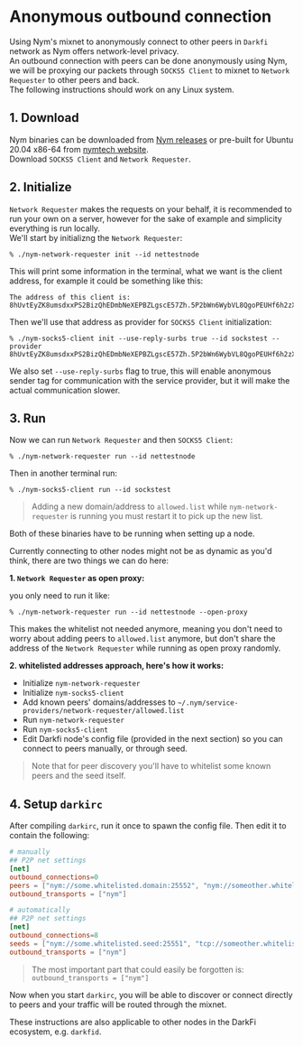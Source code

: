 Anonymous outbound connection
=======================

Using Nym's mixnet to anonymously connect to other peers in `Darkfi` 
network as Nym offers network-level privacy.\
An outbound connection with peers can be done anonymously using Nym, 
we will be proxying our packets through `SOCKS5 Client` to mixnet to
`Network Requester` to other peers and back.\
The following instructions should work on any Linux system.

## 1. **Download**

Nym binaries can be downloaded from [Nym releases](https://github.com/nymtech/nym/releases) 
or pre-built for Ubuntu 20.04 x86-64 from [nymtech website](https://nymtech.net/download-nym-components/).\
Download `SOCKS5 Client` and `Network Requester`.


## 2. **Initialize**

`Network Requester` makes the requests on your behalf, it is 
recommended to run your own on a server, however for the sake of 
example and simplicity everything is run locally.\
We'll start by initializng the `Network Requester`:

```
% ./nym-network-requester init --id nettestnode
```

This will print some information in the terminal, what we want is the 
client address, for example it could be something like this:

```
The address of this client is: 8hUvtEyZK8umsdxxPS2BizQhEDmbNeXEPBZLgscE57Zh.5P2bWn6WybVL8QgoPEUHf6h2zXktmwrWaqaucEBZy7Vb@5vC8spDvw5VDQ8Zvd9fVvBhbUDv9jABR4cXzd4Kh5vz
```

Then we'll use that address as provider for `SOCKS5 Client` 
initialization:

```
% ./nym-socks5-client init --use-reply-surbs true --id sockstest --provider 8hUvtEyZK8umsdxxPS2BizQhEDmbNeXEPBZLgscE57Zh.5P2bWn6WybVL8QgoPEUHf6h2zXktmwrWaqaucEBZy7Vb@5vC8spDvw5VDQ8Zvd9fVvBhbUDv9jABR4cXzd4Kh5vz
```

We also set `--use-reply-surbs` flag to true, this will enable 
anonymous sender tag for communication with the service provider, 
but it will make the actual communication slower.

## 3. **Run**

Now we can run `Network Requester` and then `SOCKS5 Client`:

```
% ./nym-network-requester run --id nettestnode
```

Then in another terminal run:

```
% ./nym-socks5-client run --id sockstest
```

> Adding a new domain/address to `allowed.list` while 
`nym-network-requester` is running you must restart it to pick up the 
new list.

Both of these binaries have to be running when setting up a node.

Currently connecting to other nodes might not be as dynamic as you'd 
think, there are two things we can do here:

**1. `Network Requester` as open proxy:**

you only need to run it like:

```
% ./nym-network-requester run --id nettestnode --open-proxy
```

This makes the whitelist not needed anymore, meaning you don't need to 
worry about adding peers to `allowed.list` anymore, but don't share
the address of the `Network Requester` while running as open proxy
randomly.

**2. whitelisted addresses approach, here's how it works:**

- Initialize `nym-network-requester`
- Initialize `nym-socks5-client`
- Add known peers' domains/addresses to `~/.nym/service-providers/network-requester/allowed.list`
- Run `nym-network-requester`
- Run `nym-socks5-client`
- Edit Darkfi node's config file (provided in the next section) so you 
can connect to peers manually, or through seed.

> Note that for peer discovery you'll have to whitelist some known 
peers and the seed itself.


## 4. **Setup `darkirc`**

After compiling `darkirc`, run it once to spawn the config file. Then
edit it to contain the following:

```toml
# manually
## P2P net settings
[net]
outbound_connections=0
peers = ["nym://some.whitelisted.domain:25552", "nym://someother.whitelisted.domain:25556"]
outbound_transports = ["nym"]

# automatically
## P2P net settings
[net]
outbound_connections=8
seeds = ["nym://some.whitelisted.seed:25551", "tcp://someother.whitelisted.seed:25551"]
outbound_transports = ["nym"]
```

> The most important part that could easily be forgotten is: ```outbound_transports = ["nym"]```

Now when you start `darkirc`, you will be able to discover or connect 
directly to peers and your traffic will be routed through the mixnet.

These instructions are also applicable to other nodes in the DarkFi
ecosystem, e.g. `darkfid`.
